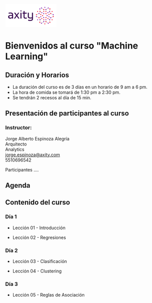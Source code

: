 ![png](imagenes/logotipo-axity-ppt.png)

# Bienvenidos al curso "Machine Learning"

## Duración y Horarios

- La duración del curso es de 3 días en un horario de 9 am a 6 pm.
- La hora de comida se tomará de 1:30 pm a 2:30 pm.
- Se tendrán 2 recesos al día de 15 min.

## Presentación de participantes al curso

### Instructor:
Jorge Alberto Espinoza Alegría  
Arquitecto  
Analytics  
jorge.espinoza@axity.com  
5510696542  

Participantes ....  


## Agenda

## Contenido del curso

### Día 1

- Lección 01 - Introducción

- Lección 02 - Regresiones

### Día 2

- Lección 03 - Clasificación

- Lección 04 - Clustering

### Día 3

- Lección 05 - Reglas de Asociación
